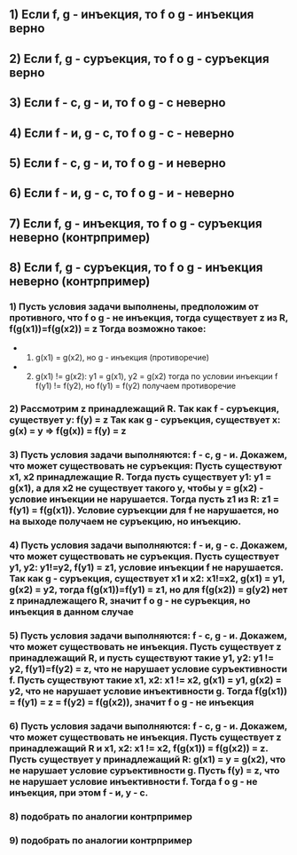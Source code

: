 ## 1) Если f, g - инъекция, то f o g - инъекция верно
## 2) Если f, g - суръекция, то f o g - суръекция верно
## 3) Если f - c, g - и, то f o g - с неверно
## 4) Если f - и, g - с, то f o g - с - неверно
## 5) Если f - c, g - и, то f o g - и неверно 
## 6) Если f - и, g - с, то f o g - и - неверно
## 7) Если f, g - инъекция, то f o g - суръекция неверно (контрпример)
## 8) Если f, g - суръекция, то f o g - инъекция неверно (контрпример)

### 1) Пусть условия задачи выполнены, предположим от противного, что f o g - не инъекция, тогда существует z из R, f(g(x1))=f(g(x2)) = z Тогда возможно такое:
- 1) g(x1) = g(x2), но g - инъекция (противоречие)
- 2) g(x1) != g(x2): y1 = g(x1), y2 = g(x2) тогда по условии инъекции f f(y1) != f(y2), но f(y1) = f(y2) получаем противоречие

### 2) Рассмотрим z принадлежащий R. Так как f - cyръекция, существует y: f(y) = z Так как g - суръекция, существует x: g(x) = y => f(g(x)) = f(y) = z

### 3) Пусть условия задачи выполняются: f - с, g - и. Докажем, что может существовать не суръекция: Пусть существуют x1, x2 принадлежащие R. Тогда пусть существует y1: y1 = g(x1), а для x2 не существует такого y, чтобы y = g(x2) - условие инъекции не нарушается. Тогда пусть z1 из R: z1 = f(y1) = f(g(x1)). Условие суръекции для f не нарушается, но на выходе получаем не суръекцию, но инъекцию.

### 4) Пусть условия задачи выполняются: f - и, g - с. Докажем, что может существовать не суръекция. Пусть существует y1, y2: y1!=y2, f(y1) = z1, условие инъекции f не нарушается. Так как g - cyръекция, существует x1 и x2: x1!=x2, g(x1) = y1, g(x2) = y2, тогда f(g(x1))=f(y1) = z1, но для f(g(x2)) = g(y2) нет z принадлежащего R, значит f o g - не суръекция, но инъекция в данном случае

### 5) Пусть условия задачи выполняются: f - с, g - и. Докажем, что может существовать не инъекция. Пусть существует z принадлежащий R, и пусть существуют такие y1, y2: y1 != y2, f(y1)=f(y2) = z, что не нарушает условие суръективности f. Пусть существуют такие x1, x2: x1 != x2, g(x1) = y1, g(x2) = y2, что не нарушает условие инъективности g. Тогда f(g(x1)) = f(y1) = z = f(y2) = f(g(x2)), значит f o g - не инъекция

### 6) Пусть условия задачи выполняются: f - с, g - и. Докажем, что может существовать не инъекция. Пусть существует z принадлежащий R и x1, x2: x1 != x2, f(g(x1)) = f(g(x2)) = z. Пусть существует y принадлежащий R: g(x1) = y = g(x2), что не нарушает условие суръективности g. Пусть f(y) = z, что не нарушает условие инъективности f. Тогда f o g - не инъекция, при этом f - и, y - с.

### 8) подобрать по аналогии контрпример
### 9) подобрать по аналогии контрпример